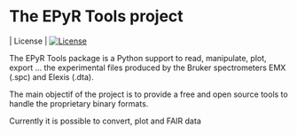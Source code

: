 # The EPyR Tools project
| License      | [![License](https://img.shields.io/badge/License-BSD%203--Clause-blue.svg)](https://opensource.org/licenses/BSD-3-Clause) 


The EPyR Tools package is a Python support to read, manipulate, plot, export ... the experimental files produced by the Bruker spectrometers EMX (.spc) and Elexis (.dta).

The main objectif of the project is to provide a free and open source tools to handle the proprietary binary formats. 

Currently it is possible to convert, plot and FAIR data

